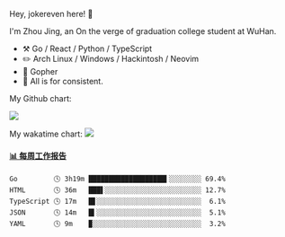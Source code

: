 Hey, jokereven here! 👋

I'm Zhou Jing, an On the verge of graduation college student at WuHan.

-   :hammer_and_pick: Go / React / Python / TypeScript
-   :pencil2: Arch Linux / Windows / Hackintosh / Neovim
-   :seedling: Gopher
-   :thought_balloon: All is for consistent.

My Github chart:

![](https://ghchart.rshah.org/JonnieWayy)

My wakatime chart:
![](https://wakatime.com/share/@jokereven/1679dc82-4bf9-4b63-9203-390d608503de.png)

<!-- waka-box start -->
#### <a href="https://gist.github.com/9f8118785e2d128d746db5f61b0e0a2a" target="_blank">📊 每周工作报告</a>
```text
Go         🕓 3h19m ███████████████████▍░░░░░░░░ 69.4%
HTML       🕓 36m   ███▌░░░░░░░░░░░░░░░░░░░░░░░░ 12.7%
TypeScript 🕓 17m   █▋░░░░░░░░░░░░░░░░░░░░░░░░░░  6.1%
JSON       🕓 14m   █▍░░░░░░░░░░░░░░░░░░░░░░░░░░  5.1%
YAML       🕓 9m    ▉░░░░░░░░░░░░░░░░░░░░░░░░░░░  3.2%
```
<!-- Powered by https://github.com/journey-ad/waka-box-go . -->
<!-- waka-box end -->
